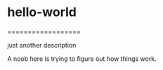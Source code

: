 # hello-world
==================

just another description 


A noob here is trying to figure out how things work. 
